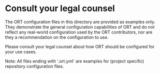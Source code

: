 # Consult your legal counsel

The ORT configuration files in this directory are provided as examples only. They demonstrate the general configuration
capabilities of ORT and do not reflect any real-world configuration used by the ORT contributors, nor are they a
recommendation on the configuration to use.

Please consult your legal counsel about how ORT should be configured for your use cases.

Note: All files ending with '.ort.yml' are examples for (project specific) repository configuration files.